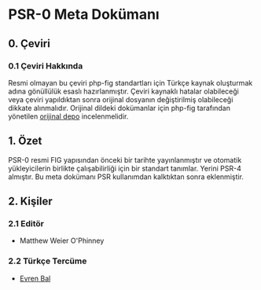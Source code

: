 # PSR-0 Meta Dokümanı
## 0. Çeviri
### 0.1 Çeviri Hakkında
Resmi olmayan bu çeviri php-fig standartları için Türkçe kaynak oluşturmak adına
gönüllülük esaslı hazırlanmıştır. Çeviri kaynaklı hatalar olabileceği veya
çeviri yapıldıktan sonra orijinal dosyanın değiştirilmiş olabileceği dikkate
alınmalıdır. Orijinal dildeki dokümanlar için php-fig tarafından yönetilen
[orijinal depo][figstandards] incelenmelidir.

[figstandards]: https://github.com/php-fig/

## 1. Özet

PSR-0 resmi FIG yapısından önceki bir tarihte yayınlanmıştır ve otomatik
yükleyicilerin birlikte çalışabilirliği için bir standart tanımlar. Yerini PSR-4
almıştır. Bu meta dokümanı PSR kullanımdan kalktıktan sonra eklenmiştir.

## 2. Kişiler

### 2.1 Editör

* Matthew Weier O'Phinney

### 2.2 Türkçe Tercüme

* [Evren Bal][@benevrenbal]

[@benevrenbal]: https://www.linkedin.com/in/evrenbal